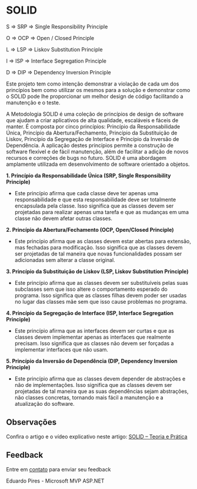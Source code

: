 # SOLID

S => SRP => Single Responsibility Principle

O	=> OCP => Open / Closed Principle

L	=> LSP => Liskov Substitution Principle

I	=> ISP => Interface Segregation Principle

D	=> DIP => Dependency Inversion Principle

Este projeto tem como intenção demonstrar a violação de cada um dos princípios bem como utilizar os mesmos para a solução e demonstrar como o SOLID pode lhe proporcionar um melhor design de código facilitando a manutenção e o teste.
 	
A Metodologia SOLID é uma coleção de princípios de design de software que ajudam a criar aplicativos de alta qualidade, escaláveis e fáceis de manter. É composta por cinco princípios: Princípio da Responsabilidade Única, Princípio da Abertura/Fechamento, Princípio da Substituição de Liskov, Princípio da Segregação de Interface e Princípio da Inversão de Dependência. A aplicação destes princípios permite a construção de software flexível e de fácil manutenção, além de facilitar a adição de novos recursos e correções de bugs no futuro. SOLID é uma abordagem amplamente utilizada em desenvolvimento de software orientado a objetos.

**1. Princípio da Responsabilidade Única (SRP, Single Responsibility Principle)**
- Este princípio afirma que cada classe deve ter apenas uma responsabilidade e que esta responsabilidade deve ser totalmente encapsulada pela classe. Isso significa que as classes devem ser projetadas para realizar apenas uma tarefa e que as mudanças em uma classe não devem afetar outras classes.

**2. Princípio da Abertura/Fechamento (OCP, Open/Closed Principle)**
- Este princípio afirma que as classes devem estar abertas para extensão, mas fechadas para modificação. Isso significa que as classes devem ser projetadas de tal maneira que novas funcionalidades possam ser adicionadas sem alterar a classe original.

**3. Princípio da Substituição de Liskov (LSP, Liskov Substitution Principle)** 
- Este princípio afirma que as classes devem ser substituíveis pelas suas subclasses sem que isso altere o comportamento esperado do programa. Isso significa que as classes filhas devem poder ser usadas no lugar das classes mãe sem que isso cause problemas no programa.

**4. Princípio da Segregação de Interface (ISP, Interface Segregation Principle)** 
- Este princípio afirma que as interfaces devem ser curtas e que as classes devem implementar apenas as interfaces que realmente precisam. Isso significa que as classes não devem ser forçadas a implementar interfaces que não usam.

**5. Princípio da Inversão de Dependência (DIP, Dependency Inversion Principle)** 
- Este princípio afirma que as classes devem depender de abstrações e não de implementações. Isso significa que as classes devem ser projetadas de tal maneira que as suas dependências sejam abstrações, não classes concretas, tornando mais fácil a manutenção e a atualização do software.
	
## Observações		 
 
Confira o artigo e o vídeo explicativo neste artigo:
<a href="http://eduardopires.net.br/2015/01/solid-teoria-e-pratica/" target="_blank">SOLID – Teoria e Prática</a>

## Feedback

Entre em <a href="http://www.eduardopires.net.br/" target="_blank">contato</a> para enviar seu feedback

Eduardo Pires - Microsoft MVP ASP.NET
